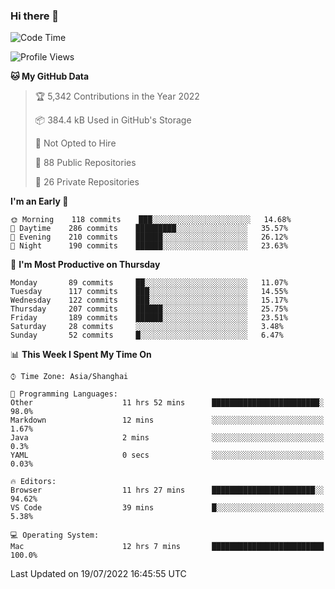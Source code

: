 ### Hi there 👋

<!--
**qbosen/qbosen** is a ✨ _special_ ✨ repository because its `README.md` (this file) appears on your GitHub profile.

Here are some ideas to get you started:

- 🔭 I’m currently working on ...
- 🌱 I’m currently learning ...
- 👯 I’m looking to collaborate on ...
- 🤔 I’m looking for help with ...
- 💬 Ask me about ...
- 📫 How to reach me: ...
- 😄 Pronouns: ...
- ⚡ Fun fact: ...
-->

<!--START_SECTION:waka-->
![Code Time](http://img.shields.io/badge/Code%20Time-0%20secs-blue)

![Profile Views](http://img.shields.io/badge/Profile%20Views-0-blue)

**🐱 My GitHub Data** 

> 🏆 5,342 Contributions in the Year 2022
 > 
> 📦 384.4 kB Used in GitHub's Storage 
 > 
> 🚫 Not Opted to Hire
 > 
> 📜 88 Public Repositories 
 > 
> 🔑 26 Private Repositories  
 > 
**I'm an Early 🐤** 

```text
🌞 Morning    118 commits    ███░░░░░░░░░░░░░░░░░░░░░░   14.68% 
🌆 Daytime    286 commits    █████████░░░░░░░░░░░░░░░░   35.57% 
🌃 Evening    210 commits    ██████░░░░░░░░░░░░░░░░░░░   26.12% 
🌙 Night      190 commits    ██████░░░░░░░░░░░░░░░░░░░   23.63%

```
📅 **I'm Most Productive on Thursday** 

```text
Monday       89 commits     ██░░░░░░░░░░░░░░░░░░░░░░░   11.07% 
Tuesday      117 commits    ███░░░░░░░░░░░░░░░░░░░░░░   14.55% 
Wednesday    122 commits    ███░░░░░░░░░░░░░░░░░░░░░░   15.17% 
Thursday     207 commits    ██████░░░░░░░░░░░░░░░░░░░   25.75% 
Friday       189 commits    ██████░░░░░░░░░░░░░░░░░░░   23.51% 
Saturday     28 commits     ░░░░░░░░░░░░░░░░░░░░░░░░░   3.48% 
Sunday       52 commits     █░░░░░░░░░░░░░░░░░░░░░░░░   6.47%

```


📊 **This Week I Spent My Time On** 

```text
⌚︎ Time Zone: Asia/Shanghai

💬 Programming Languages: 
Other                    11 hrs 52 mins      ████████████████████████░   98.0% 
Markdown                 12 mins             ░░░░░░░░░░░░░░░░░░░░░░░░░   1.67% 
Java                     2 mins              ░░░░░░░░░░░░░░░░░░░░░░░░░   0.3% 
YAML                     0 secs              ░░░░░░░░░░░░░░░░░░░░░░░░░   0.03%

🔥 Editors: 
Browser                  11 hrs 27 mins      ███████████████████████░░   94.62% 
VS Code                  39 mins             █░░░░░░░░░░░░░░░░░░░░░░░░   5.38%

💻 Operating System: 
Mac                      12 hrs 7 mins       █████████████████████████   100.0%

```


 Last Updated on 19/07/2022 16:45:55 UTC
<!--END_SECTION:waka-->
